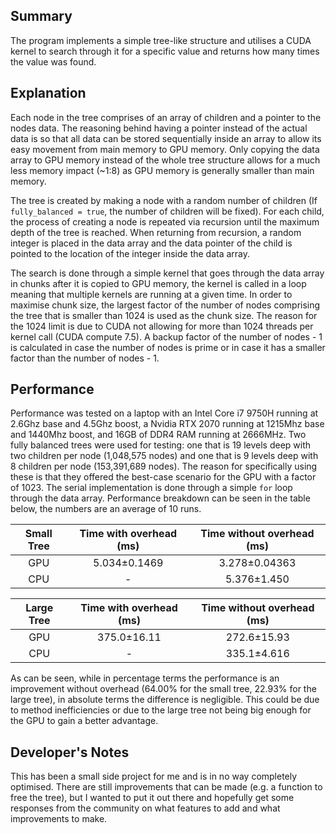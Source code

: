 ## Summary

The program implements a simple tree-like structure and utilises a CUDA kernel to search through it for a specific value and returns how many times the value was found.

## Explanation

Each node in the tree comprises of an array of children and a pointer to the nodes data. The reasoning behind having a pointer instead of the actual data is so that all data can be stored sequentially inside an array to allow its easy movement from main memory to GPU memory. Only copying the data array to GPU memory instead of the whole tree structure allows for a much less memory impact (~1:8) as GPU memory is generally smaller than main memory.

The tree is created by making a node with a random number of children (If ```fully_balanced = true```, the number of children will be fixed). For each child, the process of creating a node is repeated via recursion until the maximum depth of the tree is reached. When returning from recursion, a random integer is placed in the data array and the data pointer of the child is pointed to the location of the integer inside the data array.

The search is done through a simple kernel that goes through the data array in chunks after it is copied to GPU memory, the kernel is called in a loop meaning that multiple kernels are running at a given time. In order to maximise chunk size, the largest factor of the number of nodes comprising the tree that is smaller than 1024 is used as the chunk size. The reason for the 1024 limit is due to CUDA not allowing for more than 1024 threads per kernel call (CUDA compute 7.5). A backup factor of the number of nodes - 1 is calculated in case the number of nodes is prime or in case it has a smaller factor than the number of nodes - 1.

## Performance

Performance was tested on a laptop with an Intel Core i7 9750H running at 2.6Ghz base and 4.5Ghz boost, a Nvidia RTX 2070 running at 1215Mhz base and 1440Mhz boost, and 16GB of DDR4 RAM running at 2666MHz. Two fully balanced trees were used for testing: one that is 19 levels deep with two children per node (1,048,575 nodes) and one that is 9 levels deep with 8 children per node (153,391,689 nodes). The reason for specifically using these is that they offered the best-case scenario for the GPU with a factor of 1023. The serial implementation is done through a simple ```for``` loop through the data array. Performance breakdown can be seen in the table below, the numbers are an average of 10 runs. 

| Small Tree | Time with overhead (ms) | Time without overhead (ms) |
| :--------: | :---------------------: | :------------------------: |
|    GPU     |      5.034±0.1469       |       3.278±0.04363        |
|    CPU     |            -            |        5.376±1.450         |

| Large Tree | Time with overhead (ms) | Time without overhead (ms) |
| :--------: | :---------------------: | :------------------------: |
|    GPU     |       375.0±16.11       |        272.6±15.93         |
|    CPU     |            -            |        335.1±4.616         |

As can be seen, while in percentage terms the performance is an improvement without overhead (64.00% for the small tree, 22.93% for the large tree), in absolute terms the difference is negligible. This could be due to method inefficiencies or due to the large tree not being big enough for the GPU to gain a better advantage.

## Developer's Notes

This has been a small side project for me and is in no way completely optimised. There are still improvements that can be made (e.g. a function to free the tree), but I wanted to put it out there and hopefully get some responses from the community on what features to add and what improvements to make.